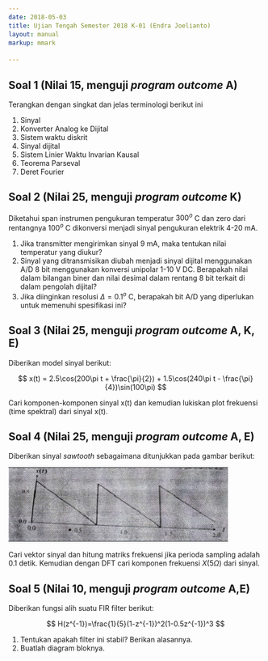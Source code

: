 ```yaml
---
date: 2018-05-03
title: Ujian Tengah Semester 2018 K-01 (Endra Joelianto)
layout: manual
markup: mmark

---
```

## Soal 1 (Nilai 15, menguji *program outcome* A)

Terangkan dengan singkat dan jelas terminologi berikut ini

1. Sinyal
2. Konverter Analog ke Dijital
3. Sistem waktu diskrit
4. Sinyal dijital
5. Sistem Linier Waktu Invarian Kausal
6. Teorema Parseval
7. Deret Fourier

## Soal 2 (Nilai 25, menguji *program outcome* K)

Diketahui span instrumen pengukuran temperatur $300^o$ C dan zero dari rentangnya $100^o$ C dikonversi menjadi sinyal pengukuran elektrik 4-20 mA.

1. Jika transmitter mengirimkan sinyal 9 mA, maka tentukan nilai temperatur yang diukur?
2. Sinyal yang ditransmisikan diubah menjadi sinyal dijital menggunakan A/D 8 bit menggunakan konversi unipolar 1-10 V DC. Berapakah nilai dalam bilangan biner dan nilai desimal dalam rentang 8 bit terkait di dalam pengolah dijital?
3. Jika diinginkan resolusi $\Delta = 0.1^o$ C, berapakah bit A/D yang diperlukan untuk memenuhi spesifikasi ini?

## Soal 3 (Nilai 25, menguji *program outcome* A, K, E)

Diberikan model sinyal berikut:

$$
  x(t) = 2.5\cos(200\pi t + \frac{\pi}{2}) + 1.5\cos(240\pi t - \frac{\pi}{4})\sin(100\pi)
$$

Cari komponen-komponen sinyal x(t) dan kemudian lukiskan plot frekuensi (time spektral) dari sinyal x(t).

## Soal 4 (Nilai 25, menguji *program outcome* A, E)

Diberikan sinyal *sawtooth* sebagaimana ditunjukkan pada gambar berikut:

![Sinyal *sawtooth*](images/sawtooth.png)

Cari vektor sinyal dan hitung matriks frekuensi jika perioda sampling adalah 0.1 detik. Kemudian dengan DFT cari komponen frekuensi $X(5\Omega)$ dari sinyal.

## Soal 5 (Nilai 10, menguji *program outcome* A,E)

Diberikan fungsi alih suatu FIR filter berikut:

$$
  H(z^{-1})=\frac{1}{5}(1-z^{-1})^2(1-0.5z^{-1})^3
$$

1. Tentukan apakah filter ini stabil? Berikan alasannya.
2. Buatlah diagram bloknya.